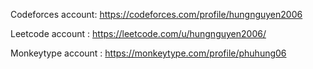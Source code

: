 Codeforces account: https://codeforces.com/profile/hungnguyen2006

Leetcode account  : https://leetcode.com/u/hungnguyen2006/

Monkeytype account : https://monkeytype.com/profile/phuhung06
